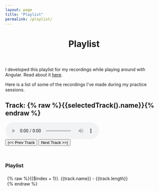 ```yaml
---
layout: page
title: "Playlist"
permalink: /playlist/
---
```


<script src="//ajax.googleapis.com/ajax/libs/angularjs/1.2.25/angular.min.js"></script>
<script src="/javascripts/playlist.js"></script>

<style>
	.active{
			background-color: #b7b7b7;
	}
	.prev {
		height: 56px;
		width: 56px;
		background: url(/images/controls.jpg) -56px -112px;
	}
	.next {
		height: 56px;
		width: 56px;
		background: url(/images/controls.jpg) -112px -112px;
	}
	.left{
		float:left;
	}
	.clear
	{
		clear:both;
	}
	.playlist ul{
		list-style: none;
		padding: 3px;
		margin: 3px;
	}
	.playlist ul{
		width: 400px;
	}
	
	.playlist ul li.track{
		cursor:pointer;
		padding-bottom : 3px;
		padding-top: 3px;
	}
	
	#extra-controls{
		width:300px;
		vertical-align: center;
		padding-bottom: 30px;
		//border: 1px solid red;
	}
	
</style>

<header><h1 class="entry-title">Playlist</h1></header>
<p>I developed this playlist for my recordings while playing around with Angular. Read about it <a href="{% post_url 2015-10-13-a-simple-angular-audio-playlist%}">here</a>.
</p>

<p>Here is a list of some of the recordings I've made during my practice sessions.</p>
<div class="playlist" ng-app="playListApp" ng-controller="playListController">
	<h2>Track: {% raw %}{{selectedTrack().name}}{% endraw %}</h2>
	<audio preload="false" id="playlist-audio" controls="controls" width="300"></audio>
	<div id="extra-controls">
		<button id="btnPrev" class="ctrlbtn" ng-click="previous()">|&lt;&lt; Prev Track</button> 
		<button id="btnNext" class="ctrlbtn" ng-click="next()">Next Track &gt;&gt;|</button>
	</div>
	<h3>Playlist</h3>
	<ul>
		<li class="track" ng-repeat="track in tracks" ng-class="{active:selectedIndex == $index}" ng-click="loadTrack($index)">
			{% raw %}{{$index + 1}}. {{track.name}} - {{track.length}}{% endraw %}
		</li>
	</ul>
</div>


